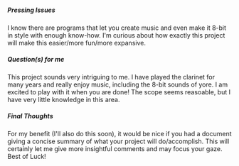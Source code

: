 ##### Pressing Issues
I know there are programs that let you create music and even make it 8-bit in style with enough know-how.
I'm curious about how exactly this project will make this easier/more fun/more expansive.

##### Question(s) for me
This project sounds very intriguing to me. I have played the clarinet for many years and really
enjoy music, including the 8-bit sounds of yore. I am excited to play with it when you are done!
The scope seems reasoable, but I have very little knowledge in this area.

##### Final Thoughts
For my benefit (I'll also do this soon), it would be nice if you had a document giving a concise summary of
what your project will do/accomplish. This will certainly let me give more insightful comments and
may focus your gaze.
Best of Luck!
